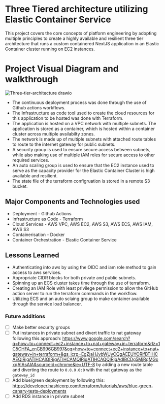 # Three Tiered architecture utilizing Elastic Container Service
This project covers the core concepts of platform engineering by adopting multiple principles to create a highly available and resilient three tier architecture that runs a custom containered NextJS application in an Elastic Container cluster running on EC2 instances.

# Project Visual Diagram and walkthrough

![Three-tier-architecture drawio](https://github.com/user-attachments/assets/f1d20100-18dd-4411-9b6a-c3bdb0a4d807)


- The continuous deployment process was done through the use of Github actions workflows.
- The Infrastructure as code tool used to create the cloud resources for this application to be hosted was done with Terraform.
- The application is hosted on a VPC network with multiple subnets. The application is stored as a container, which is hosted within a container cluster across multiple availabilty zones.
- The network is made up of multiple subnets with attached route tables to route to the internet gateway for public subnets.
- A security group is used to ensure secure access between subnets, while also making use of multiple iAM roles for secure access to other required services.
- An auto scaling group is used to ensure that the EC2 instance used to serve as the capacity provider for the Elastic Container Cluster is high available and resilient.
- The state file of the terraform configruation is stored in a remote S3 bucket.


## Major Components and Technologies used
- Deployment - Github Actions
- Infrastructure as Code - Terraform
- Cloud Services - AWS VPC, AWS EC2, AWS S3, AWS ECS, AWS IAM, AWS S3
- Containerisation - Docker
- Container Orchestration - Elastic Container Service


## Lessons Learned 
-  Authenticating into aws by using the OIDC and iam role method to gain access to aws services.
- Appropriate CIDR blocks for both private and public subnets.
- Spinning up an ECS cluster takes time through the use of terraform.
- Creating an IAM Role with least privilege permission to allow the GitHub action server to run the terraform commands in the workflow.
- Utilizing ECS and an auto sclaing group to make container available through the service load balancer.

### Future additions
- [ ]  Make better security groups
- [ ]  Put instances in private subnet and divert traffic to nat gateway following this approach: https://www.google.com/search?q=how+to+connect+ec2+instance+to+nat+gateway+in+terraform&rlz=1C5CHFA_enGB996GB997&oq=how+to+connect+ec2+instance+to+nat+gateway+in+terraform+&gs_lcrp=EgZjaHJvbWUyCQgAEEUYORifBTIHCAEQIRigATIHCAIQIRigATIHCAMQIRigATIHCAQQIRigAdIBCDg5MjRqMGoxqAIAsAIA&sourceid=chrome&ie=UTF-8 by adding a new route table and diverting the route to `0.0.0.0:0`  with the nat gateway as the `gateway_id`
- [ ]  Add blue/green deployment by following this: https://developer.hashicorp.com/terraform/tutorials/aws/blue-green-canary-tests-deployments
- [ ]  Add RDS instance in private subnet
